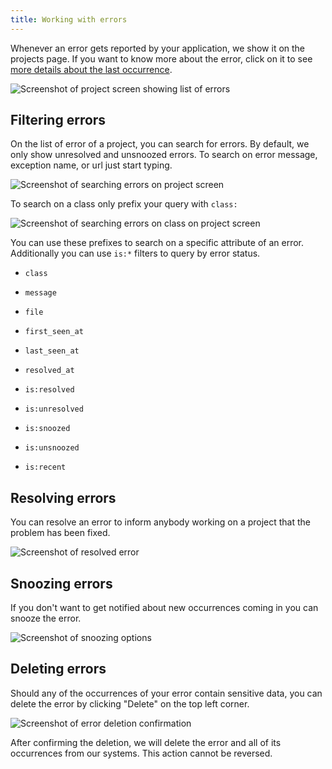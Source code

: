 ```yaml
---
title: Working with errors
---
```


Whenever an error gets reported by your application, we show it on the projects page. If you want to know more about the error, click on it to see [more details about the last occurrence](/docs/general/error-occurrences).

![Screenshot of project screen showing list of errors](/images/docs/error-list.png)

## Filtering errors

On the list of error of a project, you can search for errors. By default, we only show unresolved and unsnoozed errors. To search on error message, exception name, or url just start typing.

![Screenshot of searching errors on project screen](/images/docs/search-errors.png)

To search on a class only prefix your query with `class:`

![Screenshot of searching errors on class on project screen](/images/docs/search-errors-on-class.png)

You can use these prefixes to search on a specific attribute of an error. Additionally you can use `is:*` filters to query by error status.

-   `class`
-   `message`
-   `file`
-   `first_seen_at`
-   `last_seen_at`
-   `resolved_at`

-   `is:resolved`
-   `is:unresolved`
-   `is:snoozed`
-   `is:unsnoozed`
-   `is:recent`

## Resolving errors

You can resolve an error to inform anybody working on a project that the problem has been fixed.

![Screenshot of resolved error](/images/docs/resolved-error.png)

## Snoozing errors

If you don't want to get notified about new occurrences coming in you can snooze the error.

![Screenshot of snoozing options](/images/docs/snoozing-options.png)

## Deleting errors

Should any of the occurrences of your error contain sensitive data, you can delete the error by clicking "Delete" on the top left corner.

![Screenshot of error deletion confirmation](/images/docs/deleting-error.png)

After confirming the deletion, we will delete the error and all of its occurrences from our systems. This action cannot be reversed.

